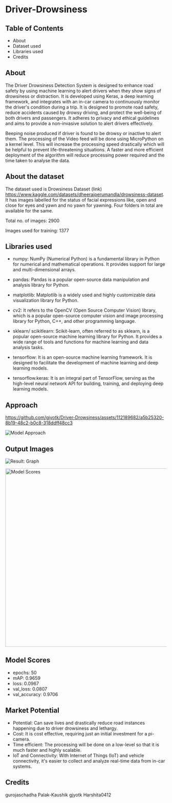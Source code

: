 # Driver-Drowsiness

## Table of Contents

- About
- Dataset used
- Libraries used
- Credits



## About

The Driver Drowsiness Detection System is designed to enhance road safety by using machine learning to alert drivers when they show signs of drowsiness or distraction. It is developed using Keras, a deep learning framework, and integrates with an in-car camera to continuously monitor the driver's condition during a trip. It is designed to promote road safety, reduce accidents caused by drowsy driving, and protect the well-being of both drivers and passengers. It adheres to privacy and ethical guidelines and aims to provide a non-invasive solution to alert drivers effectively.

Beeping noise produced if driver is found to be drowsy or inactive to alert them. The processing of the Video feed will be done using MicroPython on a kernel level. This will increase the processing speed drastically which will be helpful to prevent life-threatening situations. 
A faster and more efficient deployment of the algorithm will reduce processing power required and the time taken to analyse the data.


## About the dataset
The dataset used is Drowsiness Dataset (link) https://www.kaggle.com/datasets/dheerajperumandla/drowsiness-dataset. It has images labelled for the status of facial expressions like, open and close for eyes and yawn and no yawn for yawning. Four folders in total are available for the same.

Total no. of images: 2900

Images used for training: 1377

## Libraries used
- numpy: NumPy (Numerical Python) is a fundamental library in Python for numerical and mathematical operations. It provides support for large and multi-dimensional arrays.

- pandas: Pandas is a popular open-source data manipulation and analysis library for Python.

- matplotlib: Matplotlib is a widely used and highly customizable data visualization library for Python.

- cv2: It refers to the OpenCV (Open Source Computer Vision) library, which is a popular open-source computer vision and image processing library for Python, C++, and other programming language.

- sklearn/ scikitlearn: Scikit-learn, often referred to as sklearn, is a popular open-source machine learning library for Python. It provides a wide range of tools and functions for machine learning and data analysis tasks.

- tensorflow: It is an open-source machine learning framework. It is designed to facilitate the development of machine learning and deep learning models.

- tensorflow.keras: It is an integral part of TensorFlow, serving as the high-level neural network API for building, training, and deploying deep learning models.


## Approach


https://github.com/gjyotk/Driver-Drowsiness/assets/112189682/a5b25320-8b19-48c2-b0c8-318ddff48cc3





![Model Approach](https://github.com/gjyotk/Driver-Drowsiness/assets/112189682/e62bf516-efa6-48b3-8959-8408d475ca0a)




## Output Images


![Result: Graph](https://github.com/gjyotk/Driver-Drowsiness/assets/112189682/41391e3b-f562-49a6-b309-89bc7893c898)

<img width="558" alt="Model Scores" src="https://github.com/gjyotk/Driver-Drowsiness/assets/112189682/4f7a9ec7-2281-409c-a52c-f003bf3a0eb4">

## Model Scores

- epochs: 50
- mAP: 0.9659
- loss: 0.0967
- val_loss: 0.0807
- val_accuracy: 0.9706


## Market Potential
- Potential: Can save lives and drastically reduce road instances happening due to driver drowsiness and lethargy.
- Cost: It is cost effective, requiring just an initial investment for a pi-camera. 
- Time efficient: The processing will be done on a low-level so that it is much faster and highly scalable.
- IoT and Connectivity: With Internet of Things (IoT) and vehicle connectivity, it's easier to collect and analyze real-time data from in-car systems.











## Credits 
gurojaschadha
Palak-Kaushik
gjyotk
Harshita0412
